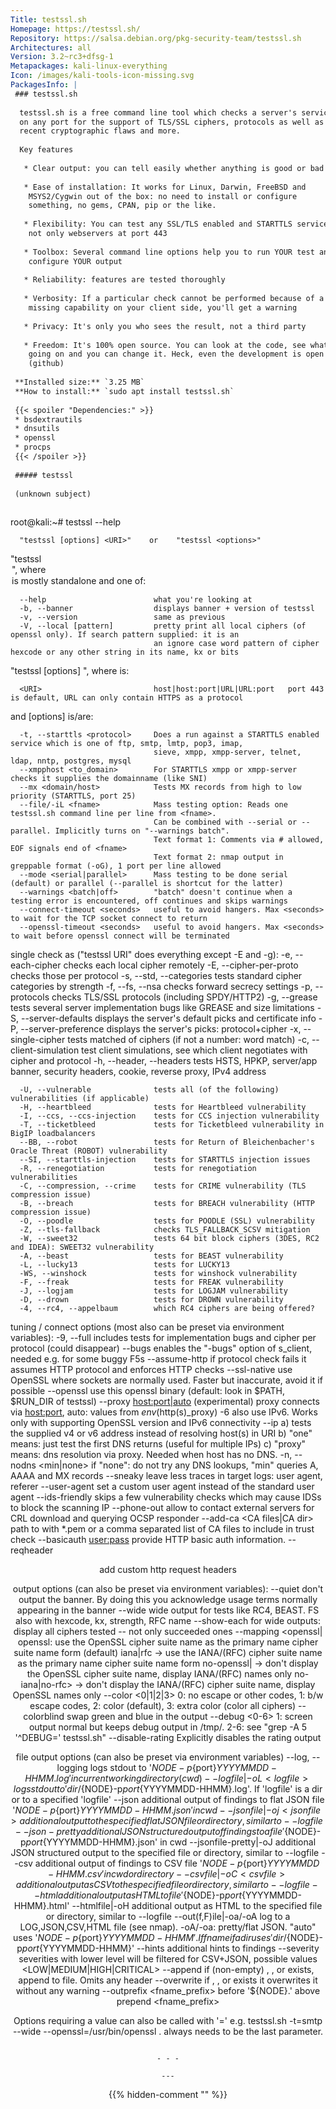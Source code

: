 ```yaml
---
Title: testssl.sh
Homepage: https://testssl.sh/
Repository: https://salsa.debian.org/pkg-security-team/testssl.sh
Architectures: all
Version: 3.2~rc3+dfsg-1
Metapackages: kali-linux-everything 
Icon: /images/kali-tools-icon-missing.svg
PackagesInfo: |
 ### testssl.sh
 
  testssl.sh is a free command line tool which checks a server's service
  on any port for the support of TLS/SSL ciphers, protocols as well as
  recent cryptographic flaws and more.
   
  Key features
   
   * Clear output: you can tell easily whether anything is good or bad
   
   * Ease of installation: It works for Linux, Darwin, FreeBSD and
    MSYS2/Cygwin out of the box: no need to install or configure
    something, no gems, CPAN, pip or the like.
   
   * Flexibility: You can test any SSL/TLS enabled and STARTTLS service,
    not only webservers at port 443
   
   * Toolbox: Several command line options help you to run YOUR test and
    configure YOUR output
   
   * Reliability: features are tested thoroughly
   
   * Verbosity: If a particular check cannot be performed because of a
    missing capability on your client side, you'll get a warning
   
   * Privacy: It's only you who sees the result, not a third party
   
   * Freedom: It's 100% open source. You can look at the code, see what's
    going on and you can change it. Heck, even the development is open
    (github)
 
 **Installed size:** `3.25 MB`  
 **How to install:** `sudo apt install testssl.sh`  
 
 {{< spoiler "Dependencies:" >}}
 * bsdextrautils
 * dnsutils
 * openssl
 * procps
 {{< /spoiler >}}
 
 ##### testssl
 
 (unknown subject)
 
 ```
 root@kali:~# testssl --help
 
      "testssl [options] <URI>"    or    "testssl <options>"
 
 "testssl <option>", where <option> is mostly standalone and one of:
 
      --help                        what you're looking at
      -b, --banner                  displays banner + version of testssl
      -v, --version                 same as previous
      -V, --local [pattern]         pretty print all local ciphers (of openssl only). If search pattern supplied: it is an
                                    an ignore case word pattern of cipher hexcode or any other string in its name, kx or bits
 
 "testssl [options] <URI>", where <URI> is:
 
      <URI>                         host|host:port|URL|URL:port   port 443 is default, URL can only contain HTTPS as a protocol
 
   and [options] is/are:
 
      -t, --starttls <protocol>     Does a run against a STARTTLS enabled service which is one of ftp, smtp, lmtp, pop3, imap,
                                    sieve, xmpp, xmpp-server, telnet, ldap, nntp, postgres, mysql
      --xmpphost <to_domain>        For STARTTLS xmpp or xmpp-server checks it supplies the domainname (like SNI)
      --mx <domain/host>            Tests MX records from high to low priority (STARTTLS, port 25)
      --file/-iL <fname>            Mass testing option: Reads one testssl.sh command line per line from <fname>.
                                    Can be combined with --serial or --parallel. Implicitly turns on "--warnings batch".
                                    Text format 1: Comments via # allowed, EOF signals end of <fname>
                                    Text format 2: nmap output in greppable format (-oG), 1 port per line allowed
      --mode <serial|parallel>      Mass testing to be done serial (default) or parallel (--parallel is shortcut for the latter)
      --warnings <batch|off>        "batch" doesn't continue when a testing error is encountered, off continues and skips warnings
      --connect-timeout <seconds>   useful to avoid hangers. Max <seconds> to wait for the TCP socket connect to return
      --openssl-timeout <seconds>   useful to avoid hangers. Max <seconds> to wait before openssl connect will be terminated
 
 single check as <options>  ("testssl URI" does everything except -E and -g):
      -e, --each-cipher             checks each local cipher remotely
      -E, --cipher-per-proto        checks those per protocol
      -s, --std, --categories       tests standard cipher categories by strength
      -f, --fs, --nsa               checks forward secrecy settings
      -p, --protocols               checks TLS/SSL protocols (including SPDY/HTTP2)
      -g, --grease                  tests several server implementation bugs like GREASE and size limitations
      -S, --server-defaults         displays the server's default picks and certificate info
      -P, --server-preference       displays the server's picks: protocol+cipher
      -x, --single-cipher <pattern> tests matched <pattern> of ciphers
                                    (if <pattern> not a number: word match)
      -c, --client-simulation       test client simulations, see which client negotiates with cipher and protocol
      -h, --header, --headers       tests HSTS, HPKP, server/app banner, security headers, cookie, reverse proxy, IPv4 address
 
      -U, --vulnerable              tests all (of the following) vulnerabilities (if applicable)
      -H, --heartbleed              tests for Heartbleed vulnerability
      -I, --ccs, --ccs-injection    tests for CCS injection vulnerability
      -T, --ticketbleed             tests for Ticketbleed vulnerability in BigIP loadbalancers
      --BB, --robot                 tests for Return of Bleichenbacher's Oracle Threat (ROBOT) vulnerability
      --SI, --starttls-injection    tests for STARTTLS injection issues
      -R, --renegotiation           tests for renegotiation vulnerabilities
      -C, --compression, --crime    tests for CRIME vulnerability (TLS compression issue)
      -B, --breach                  tests for BREACH vulnerability (HTTP compression issue)
      -O, --poodle                  tests for POODLE (SSL) vulnerability
      -Z, --tls-fallback            checks TLS_FALLBACK_SCSV mitigation
      -W, --sweet32                 tests 64 bit block ciphers (3DES, RC2 and IDEA): SWEET32 vulnerability
      -A, --beast                   tests for BEAST vulnerability
      -L, --lucky13                 tests for LUCKY13
      -WS, --winshock               tests for winshock vulnerability
      -F, --freak                   tests for FREAK vulnerability
      -J, --logjam                  tests for LOGJAM vulnerability
      -D, --drown                   tests for DROWN vulnerability
      -4, --rc4, --appelbaum        which RC4 ciphers are being offered?
 
 tuning / connect options (most also can be preset via environment variables):
      -9, --full                    includes tests for implementation bugs and cipher per protocol (could disappear)
      --bugs                        enables the "-bugs" option of s_client, needed e.g. for some buggy F5s
      --assume-http                 if protocol check fails it assumes HTTP protocol and enforces HTTP checks
      --ssl-native                  use OpenSSL where sockets are normally used. Faster but inaccurate, avoid it if possible
      --openssl <PATH>              use this openssl binary (default: look in $PATH, $RUN_DIR of testssl)
      --proxy <host:port|auto>      (experimental) proxy connects via <host:port>, auto: values from $env ($http(s)_proxy)
      -6                            also use IPv6. Works only with supporting OpenSSL version and IPv6 connectivity
      --ip <ip>                     a) tests the supplied <ip> v4 or v6 address instead of resolving host(s) in URI
                                    b) "one" means: just test the first DNS returns (useful for multiple IPs)
                                    c) "proxy" means: dns resolution via proxy. Needed when host has no DNS.
      -n, --nodns <min|none>        if "none": do not try any DNS lookups, "min" queries A, AAAA and MX records
      --sneaky                      leave less traces in target logs: user agent, referer
      --user-agent <user agent>     set a custom user agent instead of the standard user agent
      --ids-friendly                skips a few vulnerability checks which may cause IDSs to block the scanning IP
      --phone-out                   allow to contact external servers for CRL download and querying OCSP responder
      --add-ca <CA files|CA dir>    path to <CAdir> with *.pem or a comma separated list of CA files to include in trust check
      --basicauth <user:pass>       provide HTTP basic auth information.
      --reqheader <header>          add custom http request headers
 
 output options (can also be preset via environment variables):
      --quiet                       don't output the banner. By doing this you acknowledge usage terms normally appearing in the banner
      --wide                        wide output for tests like RC4, BEAST. FS also with hexcode, kx, strength, RFC name
      --show-each                   for wide outputs: display all ciphers tested -- not only succeeded ones
      --mapping <openssl|           openssl: use the OpenSSL cipher suite name as the primary name cipher suite name form (default)
                 iana|rfc             -> use the IANA/(RFC) cipher suite name as the primary name cipher suite name form
                 no-openssl|          -> don't display the OpenSSL cipher suite name, display IANA/(RFC) names only
                 no-iana|no-rfc>      -> don't display the IANA/(RFC) cipher suite name, display OpenSSL names only
      --color <0|1|2|3>             0: no escape or other codes,  1: b/w escape codes,  2: color (default), 3: extra color (color all ciphers)
      --colorblind                  swap green and blue in the output
      --debug <0-6>                 1: screen output normal but keeps debug output in /tmp/.  2-6: see "grep -A 5 '^DEBUG=' testssl.sh"
      --disable-rating              Explicitly disables the rating output
 
 file output options (can also be preset via environment variables)
      --log, --logging              logs stdout to '${NODE}-p${port}${YYYYMMDD-HHMM}.log' in current working directory (cwd)
      --logfile|-oL <logfile>       logs stdout to 'dir/${NODE}-p${port}${YYYYMMDD-HHMM}.log'. If 'logfile' is a dir or to a specified 'logfile'
      --json                        additional output of findings to flat JSON file '${NODE}-p${port}${YYYYMMDD-HHMM}.json' in cwd
      --jsonfile|-oj <jsonfile>     additional output to the specified flat JSON file or directory, similar to --logfile
      --json-pretty                 additional JSON structured output of findings to a file '${NODE}-p${port}${YYYYMMDD-HHMM}.json' in cwd
      --jsonfile-pretty|-oJ <jsonfile>  additional JSON structured output to the specified file or directory, similar to --logfile
      --csv                         additional output of findings to CSV file '${NODE}-p${port}${YYYYMMDD-HHMM}.csv' in cwd or directory
      --csvfile|-oC <csvfile>       additional output as CSV to the specified file or directory, similar to --logfile
      --html                        additional output as HTML to file '${NODE}-p${port}${YYYYMMDD-HHMM}.html'
      --htmlfile|-oH <htmlfile>     additional output as HTML to the specified file or directory, similar to --logfile
      --out(f,F)ile|-oa/-oA <fname> log to a LOG,JSON,CSV,HTML file (see nmap). -oA/-oa: pretty/flat JSON.
                                    "auto" uses '${NODE}-p${port}${YYYYMMDD-HHMM}'. If fname if a dir uses 'dir/${NODE}-p${port}${YYYYMMDD-HHMM}'
      --hints                       additional hints to findings
      --severity <severity>         severities with lower level will be filtered for CSV+JSON, possible values <LOW|MEDIUM|HIGH|CRITICAL>
      --append                      if (non-empty) <logfile>, <csvfile>, <jsonfile> or <htmlfile> exists, append to file. Omits any header
      --overwrite                   if <logfile>, <csvfile>, <jsonfile> or <htmlfile> exists it overwrites it without any warning
      --outprefix <fname_prefix>    before  '${NODE}.' above prepend <fname_prefix>
 
 
 Options requiring a value can also be called with '=' e.g. testssl.sh -t=smtp --wide --openssl=/usr/bin/openssl <URI>.
 <URI> always needs to be the last parameter.
 
 
 ```
 
 - - -
 
---
```

{{% hidden-comment "<!--Do not edit anything above this line-->" %}}
